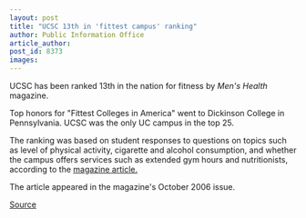 ```yaml
---
layout: post
title: "UCSC 13th in 'fittest campus' ranking"
author: Public Information Office
article_author: 
post_id: 8373
images:
---
```


<a name="content" id="content"></a>
<p>
  UCSC has been ranked 13th in the nation for fitness by <i>Men's Health</i> magazine.
</p>
<p>
  Top honors for "Fittest Colleges in America" went to Dickinson College in Pennsylvania. UCSC was the only UC campus in the top 25.
</p>
<p>
  The ranking was based on student responses to questions on topics such as level of physical activity, cigarette and alcohol consumption, and whether the campus offers services such as extended gym hours and nutritionists, according to the <a href="http://www.mensfitness.com/college_rankings/79">magazine article.</a>
</p>
<p>
  The article appeared in the magazine's October 2006 issue.<br>
</p>
<p><a href="http://www1.ucsc.edu/currents/06-07/11-06/fittest.asp" title="Permalink to fittest">Source</a></p>
